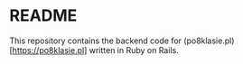 # README

This repository contains the backend code for (po8klasie.pl)[https://po8klasie.pl] written in Ruby on Rails. 
